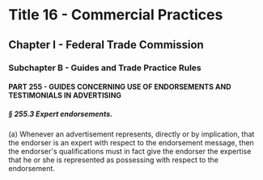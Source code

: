 
# Title 16 - Commercial Practices
## Chapter I - Federal Trade Commission
### Subchapter B - Guides and Trade Practice Rules
#### PART 255 - GUIDES CONCERNING USE OF ENDORSEMENTS AND TESTIMONIALS IN ADVERTISING
##### § 255.3 Expert endorsements.

(a) Whenever an advertisement represents, directly or by implication, that the endorser is an expert with respect to the endorsement message, then the endorser's qualifications must in fact give the endorser the expertise that he or she is represented as possessing with respect to the endorsement.
